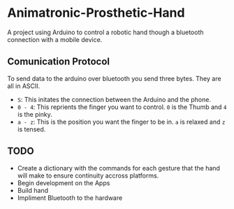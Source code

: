 Animatronic-Prosthetic-Hand
===========================

A project using Arduino to control a robotic hand though a bluetooth connection with a mobile device.

## Comunication Protocol ##

To send data to the arduino over bluetooth you send three bytes. They are all in ASCII.

- `S`: This initates the connection between the Arduino and the phone.
- `0 - 4`: This reprients the finger you want to control. `0` is the Thumb and `4` is the pinky.
- `a - z`: This is the position you want the finger to be in. `a` is relaxed and `z` is tensed.

## TODO ##

- Create a dictionary with the commands for each gesture that the hand will make to ensure continuity accross platforms.
- Begin development on the Apps
- Build hand
- Impliment Bluetooth to the hardware
